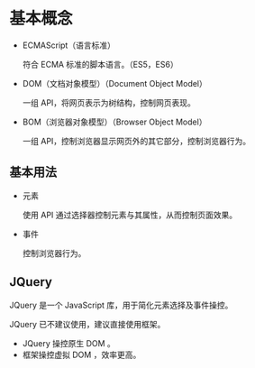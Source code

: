 # 基本概念

- ECMAScript（语言标准）

	符合 ECMA 标准的脚本语言。（ES5，ES6）

- DOM（文档对象模型）（Document Object Model）

	一组 API，将网页表示为树结构，控制网页表现。

- BOM（浏览器对象模型）（Browser Object Model）

	一组 API，控制浏览器显示网页外的其它部分，控制浏览器行为。

## 基本用法

- 元素

	使用 API 通过选择器控制元素与其属性，从而控制页面效果。

- 事件

	控制浏览器行为。

## JQuery

JQuery 是一个 JavaScript 库，用于简化元素选择及事件操控。

JQuery 已不建议使用，建议直接使用框架。

- JQuery 操控原生 DOM 。
- 框架操控虚拟 DOM ，效率更高。

